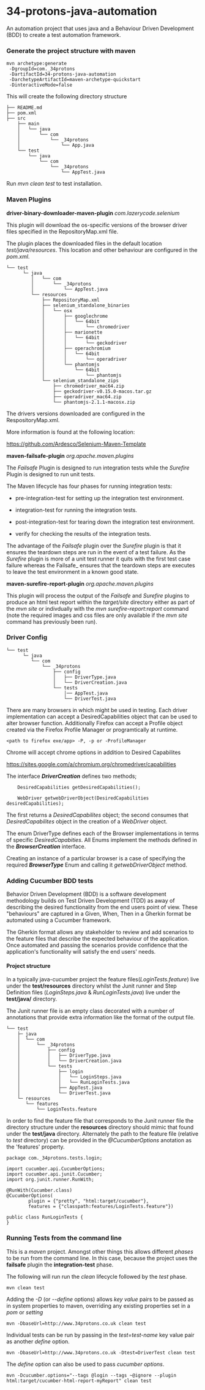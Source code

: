 # 34-protons-java-automation

An automation project that uses java and a Behaviour Driven Development (BDD) to create a test automation framework.

### Generate the project structure with maven

```
mvn archetype:generate
 -DgroupId=com._34protons
 -DartifactId=34-protons-java-automation
 -DarchetypeArtifactId=maven-archetype-quickstart
 -DinteractiveMode=false

```

This will create the following directory structure

```
├── README.md
├── pom.xml
├── src
    ├── main
    │   └── java
    │       └── com
    │           └── _34protons
    │               └── App.java
    └── test
        └── java
            └── com
                └── _34protons
                    └── AppTest.java
```
Run _mvn clean test_ to test installation.

### Maven Plugins

**driver-binary-downloader-maven-plugin** _com.lazerycode.selenium_

This plugin will download the os-specific versions of the browser driver files specified in the RepositoryMap.xml file.

The plugin places the downloaded files in the default location _test/java/resources_. This location and other behaviour are configured in the _pom.xml_.
 
```
└── test
      └─ java
         │   └── com
         │       └── _34protons
         │           └── AppTest.java
         └── resources
             ├── RepositoryMap.xml
             ├── selenium_standalone_binaries
             │   └── osx
             │       ├── googlechrome
             │       │   └── 64bit
             │       │       └── chromedriver
             │       ├── marionette
             │       │   └── 64bit
             │       │       └── geckodriver
             │       ├── operachromium
             │       │   └── 64bit
             │       │       └── operadriver
             │       └── phantomjs
             │           └── 64bit
             │               └── phantomjs
             └── selenium_standalone_zips
                 ├── chromedriver_mac64.zip
                 ├── geckodriver-v0.15.0-macos.tar.gz
                 ├── operadriver_mac64.zip
                 └── phantomjs-2.1.1-macosx.zip
 ```
The drivers versions downloaded are configured in the RespositoryMap.xml.

More information is found at the following location:

https://github.com/Ardesco/Selenium-Maven-Template

**maven-failsafe-plugin** _org.apache.maven.plugins_

The _Failsafe_ Plugin is designed to run integration tests while the _Surefire_ Plugin is designed to run unit tests.

The Maven lifecycle has four phases for running integration tests:

* pre-integration-test for setting up the integration test environment.

* integration-test for running the integration tests.

* post-integration-test for tearing down the integration test environment.

* verify for checking the results of the integration tests.

The advantage of the _Failsafe_ plugin over the _Surefire_ plugin is that it ensures the teardown steps are run in the event of a test failure. As the _Surefire_ plugin is more of a unit test runner it quits with the first test case failure whereas the Failsafe_ ensures that the teardown steps are executes to leave the test environment in a known good state.

**maven-surefire-report-plugin** _org.apache.maven.plugins_

This plugin will process the output of the _Failsafe_ and _Surefire_ plugins to produce an html test report within the _target/site_ directory either as part of the _mvn site_ or indivdually with the _mvn surefire-report:report_ command (note the required images and css files are only available if the _mvn site_ command has previously been run).

### Driver Config

```
└── test
      └─ java
         └── com
             └── _34protons
                 ├── config
                 │   ├── DriverType.java
                 │   └── DriverCreation.java
                 └── tests
                     │── AppTest.java
                     └── DriverTest.java
```     

There are many browsers in which might be used in testing. Each driver implementation can accept a DesiredCapabilities object that can be used to alter browser function.
Additionally Firefox can accept a Profile object created via the Firefox Profile Manager or programtically at runtime.
```
<path to firefox exe/app> -P, -p or -ProfileManager
```
Chrome will accept chrome options in addition to Desired Capabilites

https://sites.google.com/a/chromium.org/chromedriver/capabilities

The interface _**DriverCreation**_ defines two methods;
```
    DesiredCapabilities getDesiredCapabilities();
    
    WebDriver getwebDriverObject(DesiredCapabilities desiredCapabilities);
```
The first returns a _DesiredCapabilites_ object; the second consumes that _DesiredCapabilites_ object in the creation of a _WebDriver_ object.

The enum DriverType defines each of the Browser implementations in terms of specific _DesiredCapabities_. All Enums implement the methods defined in the **_BrowserCreation_** interface.

Creating an instance of a particular browser is a case of specifying the required **_BrowserType_** Enum and calling it _getwebDriverObject_ method.

### Adding Cucumber BDD tests

Behavior Driven Development (BDD) is a software development methodology builds on Test Driven Development (TDD) as away of describing the desired functionality from the end users point of view. These "behaviours" are captured in a Given, When, Then in a Gherkin format be automated using a Cucumber framework.

The Gherkin format allows any stakeholder to review and add scenarios to the feature files that describe the expected behaviour of the application. Once automated and passing the scenarios provide confidence that the application's functionality will satisfy the end users' needs.

#### Project structure

In a typically java-cucumber project the feature files(*LoginTests.feature*) live under the **test/resources** directory whilst the Junit runner and Step Definition files (*LoginSteps.java* & *RunLoginTests.java*) live under the **test/java/** directory.

The Junit runner file is an empty class decorated with a number of annotations that provide extra information like the format of the output file.

```
└── test
    ├─ java
    │  └── com
    │      └── _34protons
    │          ├── config
    │          │   ├── DriverType.java
    │          │   └── DriverCreation.java
    │          └── tests
    │              ├── login
    │              │   └── LoginSteps.java
    │              │   └── RunLoginTests.java
    │              ├── AppTest.java
    │              └── DriverTest.java
    └─ resources
       └── features
           └── LoginTests.feature
```

In order to find the feature file that corresponds to the Junit runner file the directory structure under the **resources** directory should mimic that found under the **test/java** directory. Alternately the path to the feature file (relative to *test* directory) can be provided in the *@CucumberOptions* anotation as the 'features' property.
```
package com._34protons.tests.login;

import cucumber.api.CucumberOptions;
import cucumber.api.junit.Cucumber;
import org.junit.runner.RunWith;

@RunWith(Cucumber.class)
@CucumberOptions(
        plugin = {"pretty", "html:target/cucumber"},
        features = {"classpath:features/LoginTests.feature"})

public class RunLoginTests {
}
```
### Running Tests from the command line

This is a *maven* project. Amongst other things this allows different *phases* to be run from the command line. In this case, because the project uses the **failsafe** plugin the **integration-test** phase.

The following will run run the *clean* lifecycle followed by the *test* phase.
```$xslt
mvn clean test
```
Adding the *-D* (or *--define* options) allows *key value* pairs to be passed as in system properties to maven, overriding any existing properties set in a *pom* or *setting* 

```$xslt
mvn -DbaseUrl=http://www.34protons.co.uk clean test
```

Individual tests can be run by passing in the *test=test-name* key value pair as another *define* option.
```$xslt
mvn -DbaseUrl=http://www.34protons.co.uk -Dtest=DriverTest clean test
```

The *define* option can also be used to pass *cucumber options*.
 
```$xslt
mvn -Dcucumber.options="--tags @login --tags ~@ignore --plugin html:target/cucumber-html-report-myReport" clean test
```

